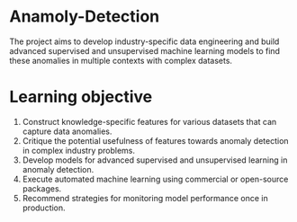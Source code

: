 # Anamoly-Detection

The project aims to develop industry-specific data engineering and build advanced supervised and unsupervised machine learning models to find these anomalies in multiple contexts with complex datasets. 

# Learning objective 

1. Construct knowledge-specific features for various datasets that can capture data anomalies.
2. Critique the potential usefulness of features towards anomaly detection in complex industry problems.
3. Develop models for advanced supervised and unsupervised learning in anomaly detection.
4. Execute automated machine learning using commercial or open-source packages.
5. Recommend strategies for monitoring model performance once in production.
